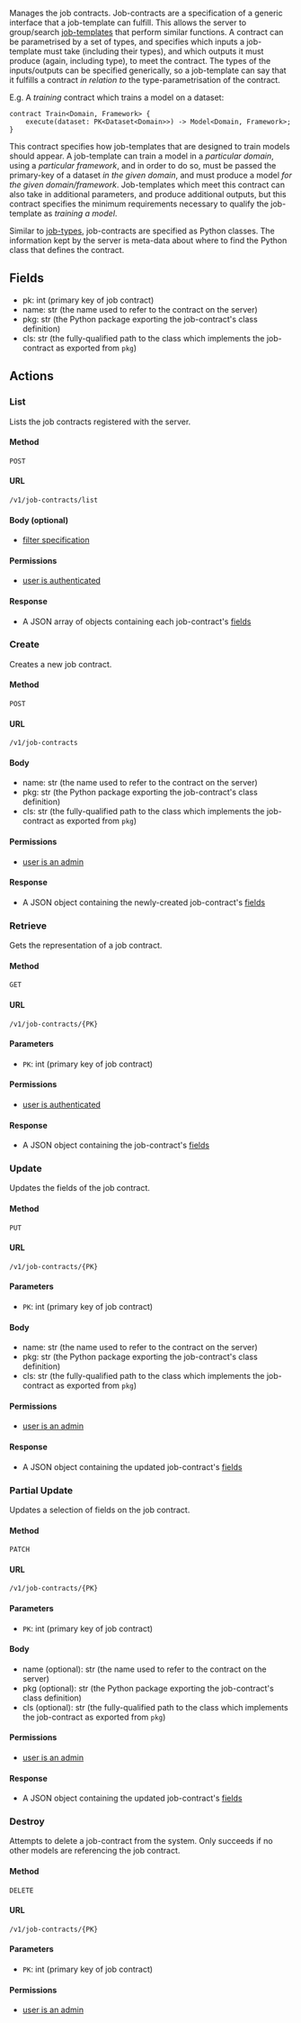 Manages the job contracts. Job-contracts are a specification of a generic interface that a job-template can fulfill.
This allows the server to group/search [job-templates](job_templates.md) that perform similar functions. A contract can
be parametrised by a set of types, and specifies which inputs a job-template must take (including their types), and
which outputs it must produce (again, including type), to meet the contract. The types of the inputs/outputs
can be specified generically, so a job-template can say that it fulfills a contract _in relation to_ the 
type-parametrisation of the contract.

E.g. A _training_ contract which trains a model on a dataset:

```
contract Train<Domain, Framework> {
    execute(dataset: PK<Dataset<Domain>>) -> Model<Domain, Framework>;
}
```

This contract specifies how job-templates that are designed to train models should appear. A job-template can train a
model in a _particular domain_, using a _particular framework_, and in order to do so, must be passed the primary-key
of a dataset _in the given domain_, and must produce a model _for the given domain/framework_. Job-templates which meet
this contract can also take in additional parameters, and produce additional outputs, but this contract specifies the
minimum requirements necessary to qualify the job-template as _training a model_.

Similar to [job-types](job_types.md), job-contracts are specified as Python classes. The information kept by the server
is meta-data about where to find the Python class that defines the contract.


## Fields

  * pk: int (primary key of job contract)
  * name: str (the name used to refer to the contract on the server)
  * pkg: str (the Python package exporting the job-contract's class definition)
  * cls: str (the fully-qualified path to the class which implements the job-contract as exported from `pkg`)

## Actions

### List

Lists the job contracts registered with the server.

#### Method

`POST`

#### URL

`/v1/job-contracts/list`

#### Body (optional)
 
  * [filter specification](filtering.md)
  
#### Permissions

  * [user is authenticated](permissions.md#isauthenticated)
  
#### Response

  * A JSON array of objects containing each job-contract's [fields](#fields)


### Create

Creates a new job contract.

#### Method

`POST`

#### URL

`/v1/job-contracts`

#### Body

  * name: str (the name used to refer to the contract on the server)
  * pkg: str (the Python package exporting the job-contract's class definition)
  * cls: str (the fully-qualified path to the class which implements the job-contract as exported from `pkg`)
  
#### Permissions

  * [user is an admin](permissions.md#isadminuser)
  
#### Response

  * A JSON object containing the newly-created job-contract's [fields](#fields)


### Retrieve

Gets the representation of a job contract.

#### Method

`GET`

#### URL

`/v1/job-contracts/{PK}`

#### Parameters

  * `PK`: int (primary key of job contract)
  
#### Permissions

  * [user is authenticated](permissions.md#isauthenticated)
  
#### Response

  * A JSON object containing the job-contract's [fields](#fields)


### Update

Updates the fields of the job contract.

#### Method

`PUT`

#### URL

`/v1/job-contracts/{PK}`

#### Parameters

  * `PK`: int (primary key of job contract)
  
#### Body

  * name: str (the name used to refer to the contract on the server)
  * pkg: str (the Python package exporting the job-contract's class definition)
  * cls: str (the fully-qualified path to the class which implements the job-contract as exported from `pkg`)
  
#### Permissions

  * [user is an admin](permissions.md#isadminuser)
  
#### Response

  * A JSON object containing the updated job-contract's [fields](#fields)
  

### Partial Update

Updates a selection of fields on the job contract.

#### Method

`PATCH`

#### URL

`/v1/job-contracts/{PK}`

#### Parameters

  * `PK`: int (primary key of job contract)
  
#### Body

  * name (optional): str (the name used to refer to the contract on the server)
  * pkg (optional): str (the Python package exporting the job-contract's class definition)
  * cls (optional): str (the fully-qualified path to the class which implements the job-contract as exported from `pkg`)
  
#### Permissions

  * [user is an admin](permissions.md#isadminuser)
  
#### Response

  * A JSON object containing the updated job-contract's [fields](#fields)


### Destroy

Attempts to delete a job-contract from the system. Only succeeds if no other models
are referencing the job contract.

#### Method

`DELETE`

#### URL

`/v1/job-contracts/{PK}`

#### Parameters

  * `PK`: int (primary key of job contract)

#### Permissions

  * [user is an admin](permissions.md#isadminuser)
